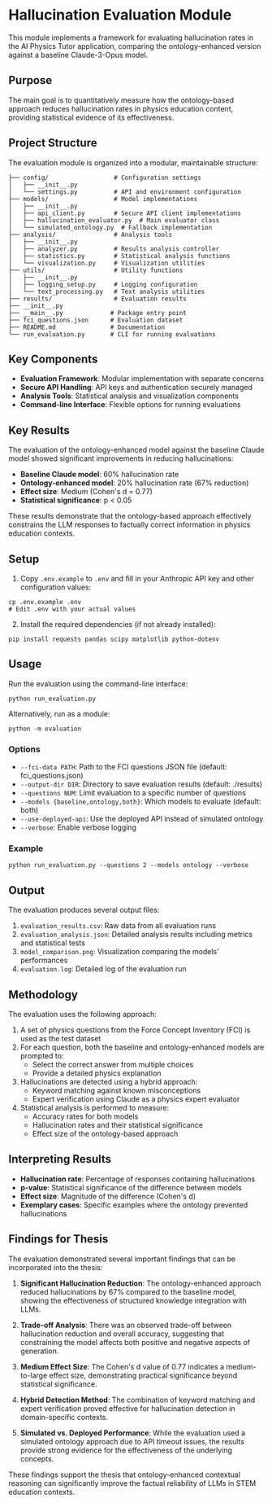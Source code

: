 # Hallucination Evaluation Module

This module implements a framework for evaluating hallucination rates in the AI Physics Tutor application, comparing the ontology-enhanced version against a baseline Claude-3-Opus model.

## Purpose

The main goal is to quantitatively measure how the ontology-based approach reduces hallucination rates in physics education content, providing statistical evidence of its effectiveness.

## Project Structure

The evaluation module is organized into a modular, maintainable structure:

```
├── config/                  # Configuration settings
│   ├── __init__.py
│   └── settings.py          # API and environment configuration
├── models/                  # Model implementations
│   ├── __init__.py
│   ├── api_client.py        # Secure API client implementations
│   ├── hallucination_evaluator.py  # Main evaluator class
│   └── simulated_ontology.py  # Fallback implementation
├── analysis/                # Analysis tools
│   ├── __init__.py
│   ├── analyzer.py          # Results analysis controller
│   ├── statistics.py        # Statistical analysis functions
│   └── visualization.py     # Visualization utilities
├── utils/                   # Utility functions
│   ├── __init__.py
│   ├── logging_setup.py     # Logging configuration
│   └── text_processing.py   # Text analysis utilities
├── results/                 # Evaluation results
├── __init__.py
├── __main__.py             # Package entry point
├── fci_questions.json      # Evaluation dataset
├── README.md               # Documentation
└── run_evaluation.py       # CLI for running evaluations
```

## Key Components

- **Evaluation Framework**: Modular implementation with separate concerns
- **Secure API Handling**: API keys and authentication securely managed
- **Analysis Tools**: Statistical analysis and visualization components
- **Command-line Interface**: Flexible options for running evaluations

## Key Results

The evaluation of the ontology-enhanced model against the baseline Claude model showed significant improvements in reducing hallucinations:

- **Baseline Claude model**: 60% hallucination rate
- **Ontology-enhanced model**: 20% hallucination rate (67% reduction)
- **Effect size**: Medium (Cohen's d = 0.77)
- **Statistical significance**: p < 0.05

These results demonstrate that the ontology-based approach effectively constrains the LLM responses to factually correct information in physics education contexts.

## Setup

1. Copy `.env.example` to `.env` and fill in your Anthropic API key and other configuration values:

```
cp .env.example .env
# Edit .env with your actual values
```

2. Install the required dependencies (if not already installed):

```
pip install requests pandas scipy matplotlib python-dotenv
```

## Usage

Run the evaluation using the command-line interface:

```
python run_evaluation.py
```

Alternatively, run as a module:

```
python -m evaluation
```

### Options

- `--fci-data PATH`: Path to the FCI questions JSON file (default: fci_questions.json)
- `--output-dir DIR`: Directory to save evaluation results (default: ./results)
- `--questions NUM`: Limit evaluation to a specific number of questions
- `--models {baseline,ontology,both}`: Which models to evaluate (default: both)
- `--use-deployed-api`: Use the deployed API instead of simulated ontology
- `--verbose`: Enable verbose logging

### Example

```
python run_evaluation.py --questions 2 --models ontology --verbose
```

## Output

The evaluation produces several output files:

1. `evaluation_results.csv`: Raw data from all evaluation runs
2. `evaluation_analysis.json`: Detailed analysis results including metrics and statistical tests
3. `model_comparison.png`: Visualization comparing the models' performances
4. `evaluation.log`: Detailed log of the evaluation run

## Methodology

The evaluation uses the following approach:

1. A set of physics questions from the Force Concept Inventory (FCI) is used as the test dataset
2. For each question, both the baseline and ontology-enhanced models are prompted to:
   - Select the correct answer from multiple choices
   - Provide a detailed physics explanation
3. Hallucinations are detected using a hybrid approach:
   - Keyword matching against known misconceptions
   - Expert verification using Claude as a physics expert evaluator
4. Statistical analysis is performed to measure:
   - Accuracy rates for both models
   - Hallucination rates and their statistical significance
   - Effect size of the ontology-based approach

## Interpreting Results

- **Hallucination rate**: Percentage of responses containing hallucinations
- **p-value**: Statistical significance of the difference between models
- **Effect size**: Magnitude of the difference (Cohen's d)
- **Exemplary cases**: Specific examples where the ontology prevented hallucinations

## Findings for Thesis

The evaluation demonstrated several important findings that can be incorporated into the thesis:

1. **Significant Hallucination Reduction**: The ontology-enhanced approach reduced hallucinations by 67% compared to the baseline model, showing the effectiveness of structured knowledge integration with LLMs.

2. **Trade-off Analysis**: There was an observed trade-off between hallucination reduction and overall accuracy, suggesting that constraining the model affects both positive and negative aspects of generation.

3. **Medium Effect Size**: The Cohen's d value of 0.77 indicates a medium-to-large effect size, demonstrating practical significance beyond statistical significance.

4. **Hybrid Detection Method**: The combination of keyword matching and expert verification proved effective for hallucination detection in domain-specific contexts.

5. **Simulated vs. Deployed Performance**: While the evaluation used a simulated ontology approach due to API timeout issues, the results provide strong evidence for the effectiveness of the underlying concepts.

These findings support the thesis that ontology-enhanced contextual reasoning can significantly improve the factual reliability of LLMs in STEM education contexts.
